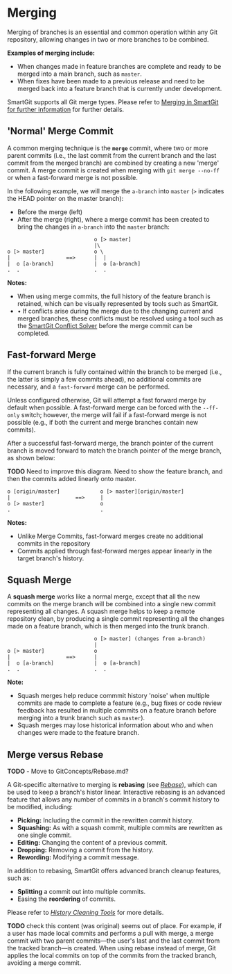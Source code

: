 # Merging

Merging of branches is an essential and common operation within any Git repository, allowing changes in two or more branches to be combined.

**Examples of merging include:**
- When changes made in feature branches are complete and ready to be merged into a main branch, such as `master`.
- When fixes have been made to a previous release and need to be merged back into a feature branch that is currently under development.

SmartGit supports all Git merge types. Please refer to [Merging in SmartGit for further information](/SmartGit/Latest/Merge) for further details.

## 'Normal' Merge Commit

A common merging technique is the **`merge`** commit, where two or more parent commits (i.e., the last commit from the current branch and the last commit from the merged branch) are combined by creating a new 'merge' commit.
A merge commit is created when merging with `git merge --no-ff` or when a fast-forward merge is not possible.

In the following example, we will merge the `a-branch` into `master` (`>` indicates the HEAD pointer on the master branch):
- Before the merge (left)
- After the merge (right), where a merge commit has been created to bring the changes in `a-branch` into the `master` branch:

``` text
                            o [> master]
                            |\
o [> master]                o \
|                  ==>      |  |
|  o [a-branch]             |  o [a-branch]
.  .                        .  .
```

**Notes:**
- When using merge commits, the full history of the feature branch is retained, which can be visually represented by tools such as SmartGit.
- •	If conflicts arise during the merge due to the changing current and merged branches, these conflicts must be resolved using a tool such as the [SmartGit Conflict Solver](../GUI/GitCommands/Branching/Conflict-Solver.md) before the merge commit can be completed.

## Fast-forward Merge

If the current branch is fully contained within the branch to be merged (i.e., the latter is simply a few commits ahead), no
additional commits are necessary, and a `fast-forward` merge can be performed. 

Unless configured otherwise, Git will attempt a fast forward merge by default when possible. 
A fast-forward merge can be forced with the `--ff-only` switch; however, the merge will fail if a fast-forward merge is not possible (e.g., if both the current and merge branches contain new commits).

After a successful fast-forward merge, the branch pointer of the current branch is moved forward to match the branch pointer of the merge
branch, as shown below:

**TODO** Need to improve this diagram. Need to show the feature branch, and then the commits added linearly onto master.

``` text
o [origin/master]             o [> master][origin/master]
|                     ==>     |
o [> master]                  o
.                             .
```

**Notes:**
- Unlike Merge Commits, fast-forward merges create no additional commits in the repository
- Commits applied through fast-forward merges appear linearly in the target branch's history.

## Squash Merge

A **squash merge** works like a normal merge, except that all the new commits on the merge branch will be combined into a single new commit representing all changes.
A squash merge helps to keep a remote repository clean, by producing a single commit representing all the changes made on a feature branch, which is then merged into the trunk branch.

``` text
                            o [> master] (changes from a-branch)
                            |
o [> master]                o
|                  ==>      |
|  o [a-branch]             |  o [a-branch]
.  .                        .  .
```

**Note:**
- Squash merges help reduce commmit history 'noise' when multiple commits are made to complete a feature
  (e.g., bug fixes or code review feedback has resulted in multiple commits on a feature branch before merging into a trunk branch such as `master`).
- Squash merges may lose historical information about who and when changes were made to the feature branch.


## Merge versus Rebase

**TODO** - Move to GitConcepts/Rebase.md?

A Git-specific alternative to merging is **rebasing** (see *[Rebase](Rebase.md)*), which can be used to keep a branch's histor linear.
Interactive rebasing is an advanced feature that allows any number of commits in a branch's commit history to be modified, including:

- **Picking:** Including the commit in the rewritten commit history.
- **Squashing:** As with a squash commit, multiple commits are rewritten as one single commit.
- **Editing:** Changing the content of a previous commit.
- **Dropping:** Removing a commit from the history.
- **Rewording:** Modifying a commit message.

In addition to rebasing, SmartGit offers advanced branch cleanup features, such as:
- **Splitting** a commit out into multiple commits.
- Easing the **reordering** of commits.

Please refer to *[History Cleaning Tools](GitCommands/CleanupTools.md)* for more details.

**TODO** check this content (was original) seems out of place.
For example, if a user has made local commits and performs a pull with merge, a merge commit with two parent commits—the user's last
and the last commit from the tracked branch—is created. 
When using rebase instead of merge, Git applies the local commits on top of the commits from the tracked branch, avoiding a merge commit.
